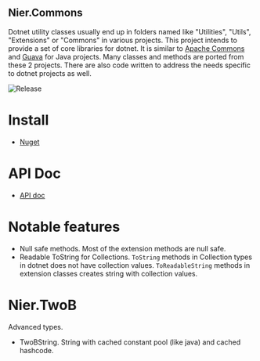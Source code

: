 Nier.Commons
----------------------------------------------------------------------
Dotnet utility classes usually end up in folders named like "Utilities", "Utils", "Extensions" or "Commons" in various projects. This project intends to provide a set of core libraries for dotnet. It is similar to [Apache Commons](https://commons.apache.org) and [Guava](https://github.com/google/guava) for Java projects. Many classes and methods are ported from these 2 projects. There are also code written to address the needs specific to dotnet projects as well.

![Release](https://github.com/bladepan/Nier/workflows/Release/badge.svg)

# Install
- [Nuget](https://www.nuget.org/packages/Nier.Commons/)

# API Doc
- [API doc](https://bladepan.github.io/Nier/api/Nier.Commons.html)

# Notable features
- Null safe methods. Most of the extension methods are null safe.
- Readable ToString for Collections. `ToString` methods in Collection types in dotnet does not have collection values. `ToReadableString` methods in extension classes creates string with collection values.

# Nier.TwoB
Advanced types.

- TwoBString. String with cached constant pool (like java) and cached hashcode.
